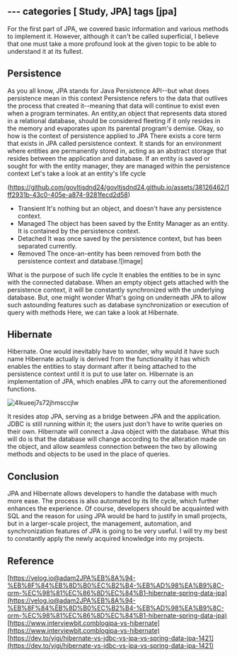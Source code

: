 
﻿---
categories [ Study, JPA]
tags [jpa] 
---

For the first part of JPA, we covered basic information and various methods to implement it. However, although it can't be called superficial, I believe that one must take a more profound look at the given topic to be able to understand it at its fullest. 

## Persistence
As you all know, JPA stands for Java Persistence API--but what does persistence mean in this context Persistence refers to the data that outlives the process that created it--meaning that data will continue to exist even when a program terminates. An entity,an object that represents data stored in a relational database, should be considered fleeting if it only resides in the memory and evaporates upon its parental program's demise. 
Okay, so how is the context of persistence applied to JPA There exists a core term that exists in JPA called persistence context. It stands for an environment where entities are permanently stored in, acting as an abstract storage that resides between the application and database. If an entity is saved or sought for with the entity manager, they are managed within the persistence context
Let's take a look at an entity's life cycle

(https://github.com/govltjsdnd24/govltjsdnd24.github.io/assets/38126462/1ff2931b-43c0-405e-a874-9281fecd2d58)

- Transient It's nothing but an object, and doesn't have any persistence context.
- Managed The object has been saved by the Entity Manager as an entity. It is contained by the persistence context.
- Detached It was once saved by the persistence context, but has been separated currently.
- Removed The once-an-entity has been removed from both the persistence context and database.![image]


What is the purpose of such life cycle It enables the entities to be in sync with the connected database. When an empty object gets attached with the persistence context, it will be constantly synchronized with the underlying database. 
But, one might wonder What's going on underneath JPA to allow such astounding features such as database synchronization or execution of query with methods Here, we can take a look at Hibernate.
## Hibernate
Hibernate. One would inevitably have to wonder, why would it have such name Hibernate actually is derived from the functionality it has which enables the entities to stay dormant after it being attached to the persistence context until it is put to use later on. Hibernate is an implementation of JPA, which enables JPA to carry out the aforementioned functions.

![4lkueej7s72jhmsccjlw](https://github.com/govltjsdnd24/govltjsdnd24.github.io/assets/38126462/d6b90fdb-c4d1-4625-8d2e-abcd75f6cf29)

It resides atop JPA, serving as a bridge between JPA and the application. JDBC is still running within it; the users just don't have to write queries on their own. Hibernate will connect a Java object with the database. What this will do is that the database will change according to the alteration made on the object, and allow seamless connection between the two by allowing methods and objects to be used in the place of queries. 
 
  ## Conclusion 
JPA and Hibernate allows developers to handle the database with much more ease. The process is also automated by its life cycle, which further enhances the experience. Of course, developers should be acquainted with SQL  and the reason for using JPA would be hard to justify in small projects, but in a larger-scale project, the management, automation, and synchronization features of JPA is going to be very useful. I will try my best to constantly apply the newly acquired knowledge into my projects.


## Reference
[https://velog.io@adam2JPA%EB%8A%94-%EB%8F%84%EB%8D%B0%EC%B2%B4-%EB%AD%98%EA%B9%8C-orm-%EC%98%81%EC%86%8D%EC%84%B1-hibernate-spring-data-jpa](https://velog.io@adam2JPA%EB%8A%94-%EB%8F%84%EB%8D%B0%EC%B2%B4-%EB%AD%98%EA%B9%8C-orm-%EC%98%81%EC%86%8D%EC%84%B1-hibernate-spring-data-jpa)
[https://www.interviewbit.comblogjpa-vs-hibernate](https://www.interviewbit.comblogjpa-vs-hibernate)
[https://dev.to/yigi/hibernate-vs-jdbc-vs-jpa-vs-spring-data-jpa-1421](https://dev.to/yigi/hibernate-vs-jdbc-vs-jpa-vs-spring-data-jpa-1421)
